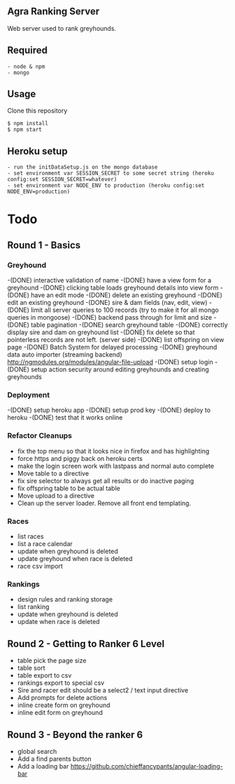 ## Agra Ranking Server

Web server used to rank greyhounds.

## Required
    - node & npm
    - mongo

## Usage

Clone this repository

    $ npm install
    $ npm start

## Heroku setup
    - run the initDataSetup.js on the mongo database
    - set environment var SESSION_SECRET to some secret string (heroku config:set SESSION_SECRET=whatever)
    - set environment var NODE_ENV to production (heroku config:set NODE_ENV=production)

# Todo
## Round 1 - Basics

### Greyhound
-(DONE) interactive validation of name
-(DONE) have a view form for a greyhound
-(DONE) clicking table loads greyhound details into view form
-(DONE) have an edit mode
-(DONE) delete an existing greyhound
-(DONE) edit an existing greyhound
-(DONE) sire & dam fields (nav, edit, view)
-(DONE) limit all server queries to 100 records (try to make it for all mongo queries in mongoose)
-(DONE) backend pass through for limit and size
-(DONE) table pagination
-(DONE) search greyhound table
-(DONE) correctly display sire and dam on greyhound list
-(DONE) fix delete so that pointerless records are not left. (server side)
-(DONE) list offspring on view page
-(DONE) Batch System for delayed processing
-(DONE) greyhound data auto importer (streaming backend) http://ngmodules.org/modules/angular-file-upload
-(DONE) setup login
-(DONE) setup action security around editing greyhounds and creating greyhounds

### Deployment
-(DONE) setup heroku app
-(DONE) setup prod key
-(DONE) deploy to heroku
-(DONE) test that it works online

### Refactor Cleanups
- fix the top menu so that it looks nice in firefox and has highlighting
- force https and piggy back on heroku certs
- make the login screen work with lastpass and normal auto complete
- Move table to a directive
- fix sire selector to always get all results or do inactive paging
- fix offspring table to be actual table
- Move upload to a directive
- Clean up the server loader. Remove all front end templating.

### Races
- list races
- list a race calendar
- update when greyhound is deleted
- update greyhound when race is deleted
- race csv import

### Rankings
- design rules and ranking storage
- list ranking
- update when greyhound is deleted
- update when race is deleted

## Round 2 - Getting to Ranker 6 Level
- table pick the page size
- table sort
- table export to csv
- rankings export to special csv
- Sire and racer edit should be a select2 / text input directive
- Add prompts for delete actions
- inline create form on greyhound
- inline edit form on greyhound

## Round 3 - Beyond the ranker 6
- global search
- Add a find parents button
- Add a loading bar https://github.com/chieffancypants/angular-loading-bar